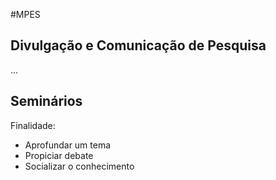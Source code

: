 #MPES

## Divulgação e Comunicação de Pesquisa

...

## Seminários

Finalidade:
- Aprofundar um tema
- Propiciar debate
- Socializar o conhecimento

